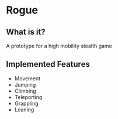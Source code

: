 # Rogue

## What is it?  
A prototype for a high mobility stealth game

## Implemented Features  
* Movement
* Jumping
* Climbing
* Teleporting
* Grappling
* Leaning
